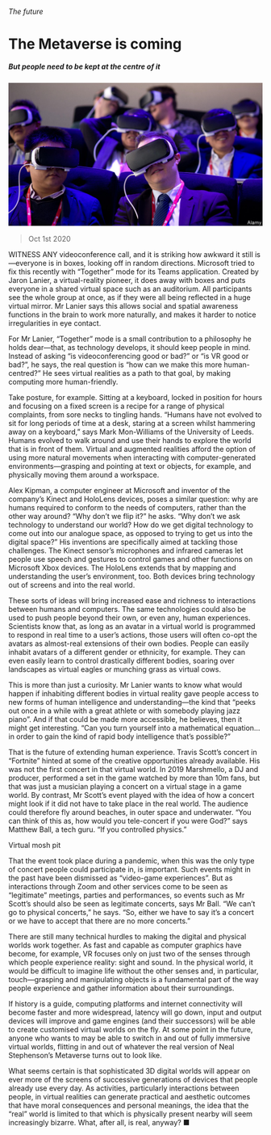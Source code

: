 ###### The future

# The Metaverse is coming 

##### But people need to be kept at the centre of it 

![image](images/20201003_TQP514.jpg) 

> Oct 1st 2020 


WITNESS ANY videoconference call, and it is striking how awkward it still is—everyone is in boxes, looking off in random directions. Microsoft tried to fix this recently with “Together” mode for its Teams application. Created by Jaron Lanier, a virtual-reality pioneer, it does away with boxes and puts everyone in a shared virtual space such as an auditorium. All participants see the whole group at once, as if they were all being reflected in a huge virtual mirror. Mr Lanier says this allows social and spatial awareness functions in the brain to work more naturally, and makes it harder to notice irregularities in eye contact.


For Mr Lanier, “Together” mode is a small contribution to a philosophy he holds dear—that, as technology develops, it should keep people in mind. Instead of asking “is videoconferencing good or bad?” or “is VR good or bad?”, he says, the real question is “how can we make this more human-centred?” He sees virtual realities as a path to that goal, by making computing more human-friendly.



Take posture, for example. Sitting at a keyboard, locked in position for hours and focusing on a fixed screen is a recipe for a range of physical complaints, from sore necks to tingling hands. “Humans have not evolved to sit for long periods of time at a desk, staring at a screen whilst hammering away on a keyboard,” says Mark Mon-Williams of the University of Leeds. Humans evolved to walk around and use their hands to explore the world that is in front of them.  Virtual and augmented realities afford the option of using more natural movements when interacting with computer-generated environments—grasping and pointing at text or objects, for example, and physically moving them around a workspace.


Alex Kipman, a computer engineer at Microsoft and inventor of the company’s Kinect and HoloLens devices, poses a similar question: why are humans required to conform to the needs of computers, rather than the other way around? “Why don’t we flip it?” he asks. “Why don’t we ask technology to understand our world? How do we get digital technology to come out into our analogue space, as opposed to trying to get us into the digital space?” His inventions are specifically aimed at tackling those challenges. The Kinect sensor’s microphones and infrared cameras let people use speech and gestures to control games and other functions on Microsoft Xbox devices. The HoloLens extends that by mapping and understanding the user’s environment, too. Both devices bring technology out of screens and into the real world.


These sorts of ideas will bring increased ease and richness to interactions between humans and computers. The same technologies could also be used to push people beyond their own, or even any, human experiences. Scientists know that, as long as an avatar in a virtual world is programmed to respond in real time to a user’s actions, those users will often co-opt the avatars as almost-real extensions of their own bodies. People can easily inhabit avatars of a different gender or ethnicity, for example. They can even easily learn to control drastically different bodies, soaring over landscapes as virtual eagles or munching grass as virtual cows.


This is more than just a curiosity. Mr Lanier wants to know what would happen if inhabiting different bodies in virtual reality gave people access to new forms of human intelligence and understanding—the kind that “peeks out once in a while with a great athlete or with somebody playing jazz piano”. And if that could be made more accessible, he believes, then it might get interesting. “Can you turn yourself into a mathematical equation…in order to gain the kind of rapid body intelligence that’s possible?”


That is the future of extending human experience. Travis Scott’s concert in “Fortnite” hinted at some of the creative opportunities already available. His was not the first concert in that virtual world. In 2019 Marshmello, a DJ and producer, performed a set in the game watched by more than 10m fans, but that was just a musician playing a concert on a virtual stage in a game world. By contrast, Mr Scott’s event played with the idea of how a concert might look if it did not have to take place in the real world. The audience could therefore fly around beaches, in outer space and underwater. “You can think of this as, how would you tele-concert if you were God?” says Matthew Ball, a tech guru. “If you controlled physics.”

Virtual mosh pit


That the event took place during a pandemic, when this was the only type of concert people could participate in, is important. Such events might in the past have been dismissed as “video-game experiences”. But as interactions through Zoom and other services come to be seen as “legitimate” meetings, parties and performances, so events such as Mr Scott’s should also be seen as legitimate concerts, says Mr Ball. “We can’t go to physical concerts,” he says. “So, either we have to say it’s a concert or we have to accept that there are no more concerts.”


There are still many technical hurdles to making the digital and physical worlds work together. As fast and capable as computer graphics have become, for example, VR focuses only on just two of the senses through which people experience reality: sight and sound. In the physical world, it would be difficult to imagine life without the other senses and, in particular, touch—grasping and manipulating objects is a fundamental part of the way people experience and gather information about their surroundings.


If history is a guide, computing platforms and internet connectivity will become faster and more widespread, latency will go down, input and output devices will improve and game engines (and their successors) will be able to create customised virtual worlds on the fly. At some point in the future, anyone who wants to may be able to switch in and out of fully immersive virtual worlds, flitting in and out of whatever the real version of Neal Stephenson’s Metaverse turns out to look like.


What seems certain is that sophisticated 3D digital worlds will appear on ever more of the screens of successive generations of devices that people already use every day. As activities, particularly interactions between people, in virtual realities can generate practical and aesthetic outcomes that have moral consequences and personal meanings, the idea that the “real” world is limited to that which is physically present nearby will seem increasingly bizarre. What, after all, is real, anyway? ■

